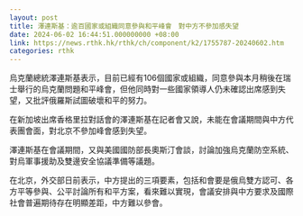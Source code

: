 ```yaml
---
layout: post
title: 澤連斯基：逾百國家或組織同意參與和平峰會　對中方不參加感失望
date: 2024-06-02 16:44:51.000000000 +08:00
link: https://news.rthk.hk/rthk/ch/component/k2/1755787-20240602.htm
categories: rthk
---
```


烏克蘭總統澤連斯基表示，目前已經有106個國家或組織，同意參與本月稍後在瑞士舉行的烏克蘭問題和平峰會，但他同時對一些國家領導人仍未確認出席感到失望，又批評俄羅斯試圖破壞和平的努力。

在新加坡出席香格里拉對話會的澤連斯基在記者會又說，未能在會議期間與中方代表團會面，對北京不參加峰會感到失望。

澤連斯基在會議期間，又與美國國防部長奧斯汀會談，討論加強烏克蘭防空系統、對烏軍事援助及雙邊安全協議準備等議題。

在北京，外交部日前表示，中方提出的三項要素，包括和會要是俄烏雙方認可、各方平等參與、公平討論所有和平方案，看來難以實現，會議安排與中方要求及國際社會普遍期待存在明顯差距，中方難以參會。
